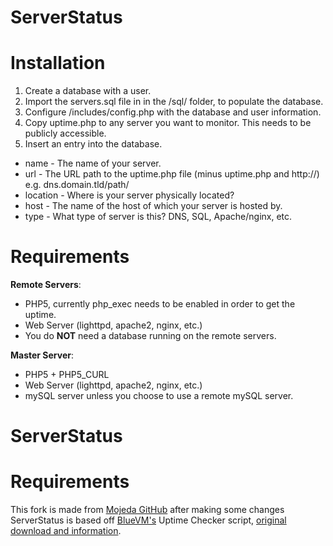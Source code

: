 
ServerStatus
============


Installation
============

1. Create a database with a user.
2. Import the servers.sql file in in the /sql/ folder, to populate the database.
3. Configure /includes/config.php with the database and user information.
4. Copy uptime.php to any server you want to monitor. This needs to be publicly accessible.
5. Insert an entry into the database.
  * name - The name of your server.
  * url - The URL path to the uptime.php file (minus uptime.php and http://) e.g. dns.domain.tld/path/
  * location - Where is your server physically located?
  * host - The name of the host of which your server is hosted by.
  * type - What type of server is this? DNS, SQL, Apache/nginx, etc.

Requirements
============
**Remote Servers**:
* PHP5, currently php_exec needs to be enabled in order to get the uptime.
* Web Server (lighttpd, apache2, nginx, etc.)
* You do **NOT** need a database running on the remote servers.

**Master Server**:
* PHP5 + PHP5_CURL
* Web Server (lighttpd, apache2, nginx, etc.)
* mySQL server unless you choose to use a remote mySQL server.
# ServerStatus

Requirements
============
This fork is made from [Mojeda GitHub](https://github.com/mojeda/ServerStatus) after making some changes
ServerStatus is based off [BlueVM's](http://uptime.bluevm.com/) Uptime Checker script, [original download and information](http://www.lowendtalk.com/discussion/comment/169690#Comment_169690).
